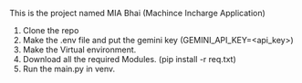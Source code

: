 This is the project named MIA Bhai (Machince Incharge Application)
1. Clone the repo
2. Make the .env file and put the gemini key (GEMINI_API_KEY=<api_key>)
3. Make the Virtual environment.
4. Download all the required Modules. (pip install -r req.txt)
5. Run the main.py in venv.
